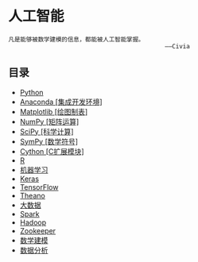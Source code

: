 # 人工智能

```
凡是能够被数学建模的信息，都能被人工智能掌握。
                                            ——Civia
```

## 目录

- [Python]()
 - [Anaconda [集成开发环境]](/Python/anaconda.md)
 - [Matplotlib [绘图制表]](/Python/matplotlib.md)
 - [NumPy [矩阵运算]](/Python/numpy.md)
 - [SciPy [科学计算]](/Python/scipy.md)
 - [SymPy [数学符号]](/Python/sympy.md)
 - [Cython [C扩展模块]](/Python/cython.md)
- [R]()
- [机器学习]()
 - [Keras](/机器学习/keras.md)
 - [TensorFlow](/机器学习/tensorflow.md)
 - [Theano](/机器学习/theano.md)
- [大数据]()
 - [Spark](/大数据/spark.md)
 - [Hadoop](/大数据/hadoop.md)
 - [Zookeeper](/大数据/zookeeper.md)
- [数学建模]()
- [数据分析]()


